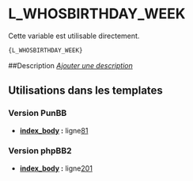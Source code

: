 # L_WHOSBIRTHDAY_WEEK


Cette variable est utilisable directement.

```html
{L_WHOSBIRTHDAY_WEEK}
```

##Description
[*Ajouter une description*](https://fa-tvars.appspot.com/var/L_WHOSBIRTHDAY_WEEK)

## Utilisations dans les templates

### Version PunBB
* __[index_body](../tpl/var/punbb/index_body.md#readme) :__ ligne[81](../tpl/src/punbb/index_body.tpl#L81)

### Version phpBB2
* __[index_body](../tpl/var/subsilver/index_body.md#readme) :__ ligne[201](../tpl/src/subsilver/index_body.tpl#L201)